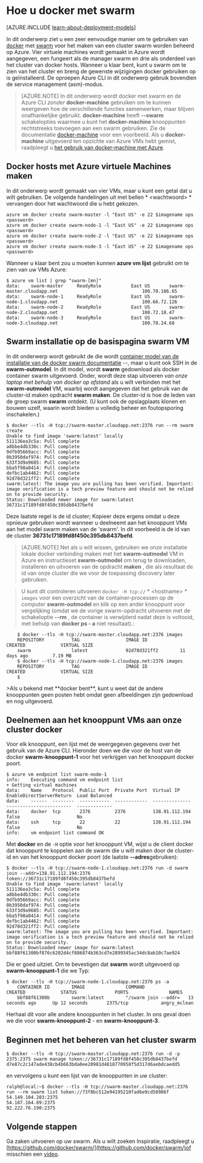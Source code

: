 <properties
   pageTitle="Aan de slag met docker met swarm op Azure"
   description="Uitgelegd hoe u een groep van VMs maken met de extensie van de VM Docker en swarm gebruiken om te maken van een cluster Docker."
   services="virtual-machines-linux"
   documentationCenter="virtual-machines"
   authors="squillace"
   manager="timlt"
   editor="tysonn"
   tags="azure-service-management"/>

<tags
   ms.service="virtual-machines-linux"
   ms.devlang="na"
   ms.topic="article"
   ms.tgt_pltfrm="vm-linux"
   ms.workload="infrastructure"
   ms.date="01/04/2016"
   ms.author="rasquill"/>

# <a name="how-to-use-docker-with-swarm"></a>Hoe u docker met swarm

[AZURE.INCLUDE [learn-about-deployment-models](../../includes/learn-about-deployment-models-classic-include.md)]


In dit onderwerp ziet u een zeer eenvoudige manier om te gebruiken van [docker](https://www.docker.com/) met [swarm](https://github.com/docker/swarm) voor het maken van een cluster swarm worden beheerd op Azure. Vier virtuele machines wordt gemaakt in Azure wordt aangegeven, een fungeert als de manager swarm en drie als onderdeel van het cluster van docker hosts. Wanneer u klaar bent, kunt u swarm om te zien van het cluster en breng de gewenste wijzigingen docker gebruiken op is geïnstalleerd. De oproepen Azure CLI in dit onderwerp gebruik bovendien de service management (asm)-modus. 

> [AZURE.NOTE] In dit onderwerp wordt docker met swarm en de Azure CLI *zonder* **docker-machine** gebruiken om te kunnen weergeven hoe de verschillende functies samenwerken, maar blijven onafhankelijke gebruikt. **docker-machine** heeft **--swarm** schakelopties waarmee u kunt het **docker-machine** knooppunten rechtstreeks toevoegen aan een swarm gebruiken. Zie de documentatie [docker-machine](https://github.com/docker/machine) voor een voorbeeld. Als u **docker-machine** uitgevoerd ten opzichte van Azure VMs hebt gemist, raadpleegt u [het gebruik van docker-machine met Azure](virtual-machines-linux-docker-machine.md).

## <a name="create-docker-hosts-with-azure-virtual-machines"></a>Docker hosts met Azure virtuele Machines maken

In dit onderwerp wordt gemaakt van vier VMs, maar u kunt een getal dat u wilt gebruiken. De volgende handelingen uit met bellen * &lt;wachtwoord&gt; * vervangen door het wachtwoord die u hebt gekozen.

    azure vm docker create swarm-master -l "East US" -e 22 $imagename ops <password>
    azure vm docker create swarm-node-1 -l "East US" -e 22 $imagename ops <password>
    azure vm docker create swarm-node-2 -l "East US" -e 22 $imagename ops <password>
    azure vm docker create swarm-node-3 -l "East US" -e 22 $imagename ops <password>

Wanneer u klaar bent zou u moeten kunnen **azure vm lijst** gebruikt om te zien van uw VMs Azure:

    $ azure vm list | grep "swarm-[mn]"
    data:    swarm-master     ReadyRole           East US       swarm-master.cloudapp.net                               100.78.186.65
    data:    swarm-node-1     ReadyRole           East US       swarm-node-1.cloudapp.net                               100.66.72.126
    data:    swarm-node-2     ReadyRole           East US       swarm-node-2.cloudapp.net                               100.72.18.47  
    data:    swarm-node-3     ReadyRole           East US       swarm-node-3.cloudapp.net                               100.78.24.68  

## <a name="installing-swarm-on-the-swarm-master-vm"></a>Swarm installatie op de basispagina swarm VM

In dit onderwerp wordt gebruikt de die wordt [container model van de installatie van de docker swarm documentatie](https://github.com/docker/swarm#1---docker-image) --, maar u kunt ook SSH in de **swarm-outmodel**. In dit model, wordt **swarm** gedownload als docker container swarm uitgevoerd. Onder, wordt deze stap uitvoeren *van onze laptop met behulp van docker op afstand* als u wilt verbinden met het **swarm-outmodel** VM, waarbij wordt aangegeven dat het gebruik van de cluster-id maken opdracht **swarm maken**. De cluster-id is hoe de leden van de groep swarm **swarm** ontdekt. (U kunt ook de opslagplaats klonen en bouwen uzelf, waarin wordt bieden u volledig beheer en foutopsporing inschakelen.)

    $ docker --tls -H tcp://swarm-master.cloudapp.net:2376 run --rm swarm create
    Unable to find image 'swarm:latest' locally
    511136ea3c5a: Pull complete
    a8bbe4db330c: Pull complete
    9dfb95669acc: Pull complete
    0b3950daf974: Pull complete
    633f3d9a9685: Pull complete
    bba5f98a0414: Pull complete
    defbc1ab4462: Pull complete
    92d78d321ff2: Pull complete
    swarm:latest: The image you are pulling has been verified. Important: image verification is a tech preview feature and should not be relied on to provide security.
    Status: Downloaded newer image for swarm:latest
    36731c17189fd8f450c395db8437befd

Deze laatste regel is de id cluster; Kopieer deze ergens omdat u deze opnieuw gebruiken wordt wanneer u deelneemt aan het knooppunt VMs aan het model swarm maken van de 'swarm'. In dit voorbeeld is de id van de cluster **36731c17189fd8f450c395db8437befd**.

> [AZURE.NOTE] Net als u wilt wissen, gebruiken we onze installatie lokale docker verbinding maken met het **swarm-outmodel** VM in Azure en instructieset **swarm-outmodel** om terug te downloaden, installeren en uitvoeren van de opdracht **maken** , die als resultaat de id van onze cluster die we voor de toepassing discovery later gebruiken.
<!-- -->
> U kunt dit controleren uitvoeren `docker -H tcp://` * &lt;hostname&gt; * ` images` voor een overzicht van de container-processen op de computer **swarm-outmodel** en klik op een ander knooppunt voor vergelijking (omdat we de vorige swarm-opdracht uitvoeren met de schakeloptie **--rm** , de container is verwijderd nadat deze is voltooid, met behulp van **docker ps - a** niet resultaat).:


        $ docker --tls -H tcp://swarm-master.cloudapp.net:2376 images
        REPOSITORY          TAG                 IMAGE ID            CREATED             VIRTUAL SIZE
        swarm               latest              92d78d321ff2        11 days ago         7.19 MB
        $ docker --tls -H tcp://swarm-node-1.cloudapp.net:2376 images
        REPOSITORY          TAG                 IMAGE ID            CREATED             VIRTUAL SIZE
        $
<P />
>Als u bekend met **docker bent**, kunt u weet dat de andere knooppunten geen posten hebt omdat geen afbeeldingen zijn gedownload en nog uitgevoerd.

## <a name="join-the-node-vms-to-our-docker-cluster"></a>Deelnemen aan het knooppunt VMs aan onze cluster docker

Voor elk knooppunt, een lijst met de weergegeven gegevens over het gebruik van de Azure CLI. Hieronder doen we die voor de host van de docker **swarm-knooppunt-1** voor het verkrijgen van het knooppunt docker poort.

    $ azure vm endpoint list swarm-node-1
    info:    Executing command vm endpoint list
    + Getting virtual machines
    data:    Name    Protocol  Public Port  Private Port  Virtual IP      EnableDirectServerReturn  Load Balanced
    data:    ------  --------  -----------  ------------  --------------  ------------------------  -------------
    data:    docker  tcp       2376         2376          138.91.112.194  false                     No
    data:    ssh     tcp       22           22            138.91.112.194  false                     No
    info:    vm endpoint list command OK


Met **docker** en de `-H` optie voor het knooppunt VM, wijst u de client docker dat knooppunt te koppelen aan de swarm die u wilt maken door de cluster-id en van het knooppunt docker poort (de laatste **--adres**gebruiken):

    $ docker --tls -H tcp://swarm-node-1.cloudapp.net:2376 run -d swarm join --addr=138.91.112.194:2376 token://36731c17189fd8f450c395db8437befd
    Unable to find image 'swarm:latest' locally
    511136ea3c5a: Pull complete
    a8bbe4db330c: Pull complete
    9dfb95669acc: Pull complete
    0b3950daf974: Pull complete
    633f3d9a9685: Pull complete
    bba5f98a0414: Pull complete
    defbc1ab4462: Pull complete
    92d78d321ff2: Pull complete
    swarm:latest: The image you are pulling has been verified. Important: image verification is a tech preview feature and should not be relied on to provide security.
    Status: Downloaded newer image for swarm:latest
    bbf88f61300bf876c6202d4cf886874b363cd7e2899345ac34dc8ab10c7ae924

Die er goed uitziet. Om te bevestigen dat **swarm** wordt uitgevoerd op **swarm-knooppunt-1** die we Typ:

    $ docker --tls -H tcp://swarm-node-1.cloudapp.net:2376 ps -a
        CONTAINER ID        IMAGE               COMMAND                CREATED             STATUS              PORTS               NAMES
        bbf88f61300b        swarm:latest        "/swarm join --addr=   13 seconds ago      Up 12 seconds       2375/tcp            angry_mclean

Herhaal dit voor alle andere knooppunten in het cluster. In ons geval doen we die voor **swarm-knooppunt-2** - en **swarm-knooppunt-3**.

## <a name="begin-managing-the-swarm-cluster"></a>Beginnen met het beheren van het cluster swarm

    $ docker --tls -H tcp://swarm-master.cloudapp.net:2376 run -d -p 2375:2375 swarm manage token://36731c17189fd8f450c395db8437befd
    d7e87c2c147ade438cb4b663bda0ee20981d4818770958f5d317d6aebdcaedd5

en vervolgens u kunt een lijst van de knooppunten in uw cluster:

    ralph@local:~$ docker --tls -H tcp://swarm-master.cloudapp.net:2376 run --rm swarm list token://73f8bc512e94195210fad6e9cd58986f
    54.149.104.203:2375
    54.187.164.89:2375
    92.222.76.190:2375

<!--Every topic should have next steps and links to the next logical set of content to keep the customer engaged-->
## <a name="next-steps"></a>Volgende stappen

Ga zaken uitvoeren op uw swarm. Als u wilt zoeken Inspiratie, raadpleegt u [https://github.com/docker/swarm/](https://github.com/docker/swarm/)of misschien een [video](https://www.youtube.com/watch?v=EC25ARhZ5bI).

<!-- links -->

[docker-machine-azure]: virtual-machines-linux-docker-machine.md
 
